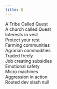 ```yaml
---
title: Q
---
```


A Tribe Called Quest\
A church called Quest\
Interests in vest\
Protect your rest\
Farming communities\
Agrarian commodities\
Traded freely\
Job creating subsidies\
Emotional safety\
Micro machines\
Aggression in action\
Routed dev slash null
